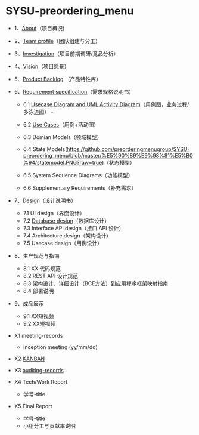 # SYSU-preordering_menu
- 1、[About](https://preorderingmenugroup.github.io/SYSU-preordering_menu/About)（项目概况)  

- 2、[Team profile](https://preorderingmenugroup.github.io/SYSU-preordering_menu/Team)（团队组建与分工）  

- 3、[Investigation](https://preorderingmenugroup.github.io/SYSU-preordering_menu/Investagation)（项目前期调研/竞品分析）  

- 4、[Vision]()（项目愿景）  

- 5、[Product Backlog](https://preorderingmenugroup.github.io/SYSU-preordering_menu/Backlog) （产品特性库）  

- 6、[Requirement specification](https://preorderingmenugroup.github.io/SYSU-preordering_menu/Requirement-specification)（需求规格说明书）  
  - 6.1 [Usecase Diagram and UML Activity Diagram](https://preorderingmenugroup.github.io/SYSU-preordering_menu/Requirement-specification/1/1-1-usercase-diagram)（用例图，业务过程/多泳道图）  -

  - 6.2 [Use Cases](https://preorderingmenugroup.github.io/SYSU-preordering_menu/吉阁尔/user_cases)（用例+活动图）

  - 6.3 Domian Models（领域模型）

  - 6.4 State Models(https://github.com/preorderingmenugroup/SYSU-preordering_menu/blob/master/%E5%90%89%E9%98%81%E5%B0%94/statemodel.PNG?raw=true)（状态模型）

  - 6.5 System Sequence Diagrams（功能模型）

  - 6.6 Supplementary Requirements（补充需求）

- 7、Design（设计说明书）

  - 7.1 UI design（界面设计）
  - 7.2 [Database design](https://preorderingmenugroup.github.io/SYSU-preordering_menu/Design/2DataBaseDesign)（数据库设计）
  - 7.3 Interface API design（接口 API 设计）
  - 7.4 Architecture design（架构设计）
  - 7.5 Usecase design（用例设计）

- 8、生产规范与指南

  - 8.1 XX 代码规范
  - 8.2 REST API 设计规范
  - 8.3 架构设计、详细设计（BCE方法）到应用程序框架映射指南
  - 8.4 部署说明

- 9、成品展示

  - 9.1 XX短视频
  - 9.2 XX短视频

- X1 meeting-records

  - inception meeting (yy/mm/dd)

- X2 [KANBAN]()

- X3 [auditing-records]()

- X4 Tech/Work Report

  - 学号-title

- X5 Final Report

  - 学号-title
  - 小组分工与贡献率说明

  
